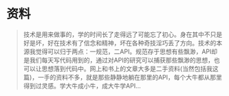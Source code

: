 # 资料

> 技术是用来做事的，学的时间长了走得远了可能忘了初心。身在其中不只是好是坏，好在技术有了信念和精神，坏在各种奇技淫巧丢了方向。技术的本源我觉得可以归于两点：一规范，二API。规范存于思想有些飘渺，API却是我们每天写代码用到的，通过对API的研究可以捕获那些飘渺的思想，也可以让思想落到代码中。网上和书上的文章大多是二手资料(当然包括我这篇)，一手的资料不多，就是那些静静地躺在那里的API，每个大牛都从那里得到过灵感。学大牛成小牛，成大牛学API...

## 
